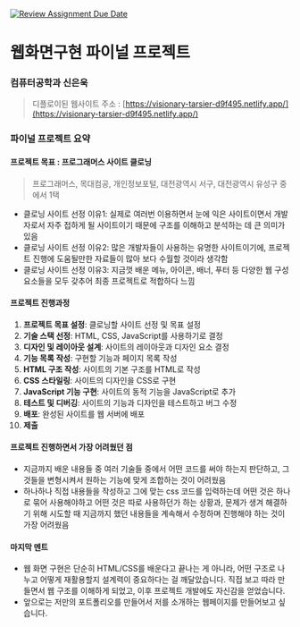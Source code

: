 [![Review Assignment Due Date](https://classroom.github.com/assets/deadline-readme-button-22041afd0340ce965d47ae6ef1cefeee28c7c493a6346c4f15d667ab976d596c.svg)](https://classroom.github.com/a/p5Ba1kFH)
# 웹화면구현 파이널 프로젝트


<!-- // 프로그래머스 사이트 - 첫 페이지만, 위에 반응형까지
목대 컴공 - 반응형 웹(창 크기 변경 시 바뀌는것 줄이면 글자 줄어드는것 등) 
+ 메뉴구성이 특이함 다른곳은 1메뉴-1차메뉴-2차-3차임 , 1차메뉴-2차메뉴 에서 다보여줌
개인정보채널 - 메뉴마다 서브메뉴 3단까지 나타남 (개인서비스-분쟁조정-제도안내 등)
대전광역시 유성구 - 이것도 3단, 첫페이지 클로닝

clone 할때 원래있는 것 사용해도 됨, css도 힘들거지만 가능. 최대한 간결하게 작성

ex) n단 상단 메뉴바 만들기 찾아보면 많음 -->


### 컴퓨터공학과 신은욱
> 디플로이된 웹사이트 주소 : [https://visionary-tarsier-d9f495.netlify.app/](https://visionary-tarsier-d9f495.netlify.app/)

### 파이널 프로젝트 요약

#### 프로젝트 목표 : 프로그래머스 사이트 클로닝 
> 프로그래머스, 목대컴공, 개인정보포털, 대전광역시 서구, 대전광역시 유성구 중에서 1택
- 클로닝 사이트 선정 이유1: 실제로 여러번 이용하면서 눈에 익은 사이트이면서 개발자로서 자주 접하게 될 사이트이기 때문에 구조를 이해하고 분석하는 데 큰 의미가 있음
- 클로닝 사이트 선정 이유2: 많은 개발자들이 사용하는 유명한 사이트이기에, 프로젝트 진행에 도움될만한 자료들이 많아 보다 수월할 것이라 생각함
- 클로닝 사이트 선정 이유3: 지금껏 배운 메뉴, 아이콘, 배너, 푸터 등 다양한 웹 구성요소들을 모두 갖추어 최종 프로젝트로 적합하다 느낌

#### 프로젝트 진행과정
1. **프로젝트 목표 설정**: 클로닝할 사이트 선정 및 목표 설정
1. **기술 스택 선정**: HTML, CSS, JavaScript를 사용하기로 결정
1. **디자인 및 레이아웃 설계**: 사이트의 레이아웃과 디자인 요소 결정
1. **기능 목록 작성**: 구현할 기능과 페이지 목록 작성
1. **HTML 구조 작성**: 사이트의 기본 구조를 HTML로 작성
1. **CSS 스타일링**: 사이트의 디자인을 CSS로 구현
1. **JavaScript 기능 구현**: 사이트의 동적 기능을 JavaScript로 추가
1. **테스트 및 디버깅**: 사이트의 기능과 디자인을 테스트하고 버그 수정
1. **배포**: 완성된 사이트를 웹 서버에 배포
1. **제출**

#### 프로젝트 진행하면서 가장 어려웠던 점
- 지금까지 배운 내용들 중 여러 기술들 중에서 어떤 코드를 써야 하는지 판단하고, 그것들을 변형시켜서 원하는 기능에 맞게 조합하는 것이 어려웠음
- 하나하나 직접 내용들을 작성하고 그에 맞는 css 코드를 입력하는데 어떤 것은 하나로 묶어 사용해야하고 어떤 것은 따로 사용하던가 하는 상황과, 문제가 생겨 해결하기 위해 시도할 때 지금까지 했던 내용들을 계속해서 수정하며 진행해야 하는 것이 가장 어려웠음

#### 마지막 멘트
- 웹 화면 구현은 단순히 HTML/CSS를 배운다고 끝나는 게 아니라,
어떤 구조로 나누고 어떻게 재활용할지 설계력이 중요하다는 걸 깨달았습니다.
직접 보고 따라 만들면서 웹 구조를 이해하게 되었고, 이후 프로젝트 개발에도 자신감을 얻었습니다.
- 앞으로는 저만의 포트폴리오를 만들어서 저를 소개하는 웹페이지를 만들어보고 싶습니다.